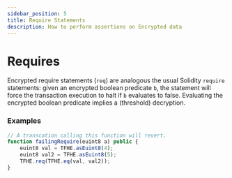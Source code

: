 ```yaml
---
sidebar_position: 5
title: Require Statements
description: How to perform assertions on Encrypted data
---
```


# Requires

Encrypted require statements (`req`) are analogous the usual Solidity `require` statements: given an encrypted boolean predicate `b`, the statement will force the transaction execution to halt if `b` evaluates to false. Evaluating the encrypted boolean predicate implies a (threshold) decryption.

### Examples

```Javascript
// A transcation calling this function will revert.
function failingRequire(euint8 a) public {
    euint8 val = TFHE.asEuint8(4);
    euint8 val2 = TFHE.asEuint8(5);
    TFHE.req(TFHE.eq(val, val2));
}
```
